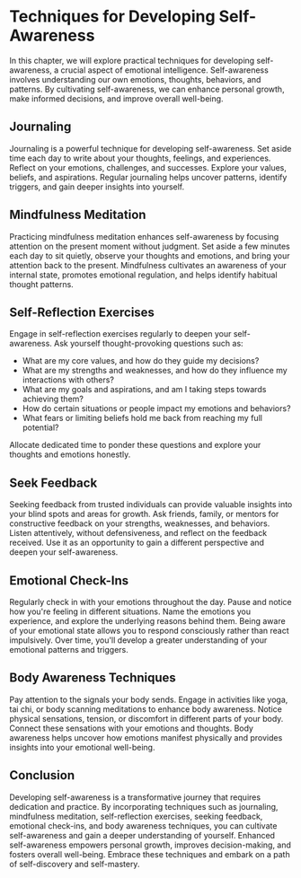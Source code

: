 Techniques for Developing Self-Awareness
=================================================

In this chapter, we will explore practical techniques for developing self-awareness, a crucial aspect of emotional intelligence. Self-awareness involves understanding our own emotions, thoughts, behaviors, and patterns. By cultivating self-awareness, we can enhance personal growth, make informed decisions, and improve overall well-being.

**Journaling**
--------------

Journaling is a powerful technique for developing self-awareness. Set aside time each day to write about your thoughts, feelings, and experiences. Reflect on your emotions, challenges, and successes. Explore your values, beliefs, and aspirations. Regular journaling helps uncover patterns, identify triggers, and gain deeper insights into yourself.

**Mindfulness Meditation**
--------------------------

Practicing mindfulness meditation enhances self-awareness by focusing attention on the present moment without judgment. Set aside a few minutes each day to sit quietly, observe your thoughts and emotions, and bring your attention back to the present. Mindfulness cultivates an awareness of your internal state, promotes emotional regulation, and helps identify habitual thought patterns.

**Self-Reflection Exercises**
-----------------------------

Engage in self-reflection exercises regularly to deepen your self-awareness. Ask yourself thought-provoking questions such as:

* What are my core values, and how do they guide my decisions?
* What are my strengths and weaknesses, and how do they influence my interactions with others?
* What are my goals and aspirations, and am I taking steps towards achieving them?
* How do certain situations or people impact my emotions and behaviors?
* What fears or limiting beliefs hold me back from reaching my full potential?

Allocate dedicated time to ponder these questions and explore your thoughts and emotions honestly.

**Seek Feedback**
-----------------

Seeking feedback from trusted individuals can provide valuable insights into your blind spots and areas for growth. Ask friends, family, or mentors for constructive feedback on your strengths, weaknesses, and behaviors. Listen attentively, without defensiveness, and reflect on the feedback received. Use it as an opportunity to gain a different perspective and deepen your self-awareness.

**Emotional Check-Ins**
-----------------------

Regularly check in with your emotions throughout the day. Pause and notice how you're feeling in different situations. Name the emotions you experience, and explore the underlying reasons behind them. Being aware of your emotional state allows you to respond consciously rather than react impulsively. Over time, you'll develop a greater understanding of your emotional patterns and triggers.

**Body Awareness Techniques**
-----------------------------

Pay attention to the signals your body sends. Engage in activities like yoga, tai chi, or body scanning meditations to enhance body awareness. Notice physical sensations, tension, or discomfort in different parts of your body. Connect these sensations with your emotions and thoughts. Body awareness helps uncover how emotions manifest physically and provides insights into your emotional well-being.

**Conclusion**
--------------

Developing self-awareness is a transformative journey that requires dedication and practice. By incorporating techniques such as journaling, mindfulness meditation, self-reflection exercises, seeking feedback, emotional check-ins, and body awareness techniques, you can cultivate self-awareness and gain a deeper understanding of yourself. Enhanced self-awareness empowers personal growth, improves decision-making, and fosters overall well-being. Embrace these techniques and embark on a path of self-discovery and self-mastery.
